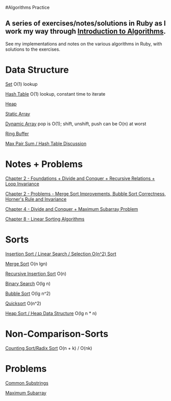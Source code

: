 #Algorithms Practice

## A series of exercises/notes/solutions in Ruby as I work my way through [Introduction to Algorithms][algorithms].
See my implementations and notes on the various algorithms in Ruby, with solutions to the exercises.

Data Structure
==
[Set][set] O(1) lookup

[Hash Table][maxpairsum] O(1) lookup, constant time to iterate

[Heap][heap-sort]

[Static Array][static-array]

[Dynamic Array][dynamic-array] pop is O(1); shift, unshift, push can be O(n) at worst

[Ring Buffer][ring-buffer]

[Max Pair Sum / Hash Table Discussion][maxpairsum]


Notes + Problems
==

[Chapter 2 - Foundations + Divide and Conquer + Recursive Relations + Loop Invariance][chapter2]

[Chapter 2 - Problems - Merge Sort Improvements, Bubble Sort Correctness, Horner's Rule and Invariance][problems]

[Chapter 4 - Divide and Conquer + Maximum Subarray Problem][ch4notes]

[Chapter 8 - Linear Sorting Algorithms][ch8notes]

Sorts
==
[Insertion Sort / Linear Search / Selection O(n^2) Sort][insertion-sort-linear-search]

[Merge Sort][mergesort] O(n lgn)

[Recursive Insertion Sort][insertion-sort-recursion] O(n)

[Binary Search][binary-search] O(lg n)

[Bubble Sort][bubble-sort] O(lg n^2)

[Quicksort][quick-sort] O(n^2)

[Heap Sort / Heap Data Structure][heap-sort] O(lg n * n)

Non-Comparison-Sorts
==

[Counting Sort/Radix Sort][counting-sort] O(n + k) / O(nk)

Problems
==

[Common Substrings][commonsubst]

[Maximum Subarray][subarray]

[Strings, Tuples]:[strings]

[Recursion]:[recursion]

[Recursive Sums]: [rec-sum]

[Rectangle Intersections]: [rectangles]

[Next Largest BST]: [next-largest-bst]

[Binary Search]: [binary]

[rectangles]: ./problems/rectangle-intersection.rb
[binary]: ./problems/binary.rb
[common-substrings]: ./problems/common_substr.rb
[next-largest-bst]: ./problems/next_largest_bst.rb
[rec-sum]: ./problems/sum_rec.rb
[strings]: ./problems/string.rb
[recursion]: ./problems/recursion.rb
[strings]: ./problems/string.rb
[maxpairsum]: ./problems/max_pair.rb
[commonsubst]: ./problems/common_substr.rb


[ring-buffer]: ./data_structures/ring_buffer.rb
[dynamic-array]: ./data_structures/dynamic_array.rb
[static-array]: ./data_structures/static_array.rb
[set]: ./data_structures/set.rb

[counting-sort]: ./ch8/counting_sort.rb
[ch8notes]: ./ch8/linear_sort.txt

[quick-sort]: ./ch7/quick-sort.rb

[heap-sort]: ./ch6/heap_sort.rb

[subarray]: ./ch4/subarray.rb
[ch4notes]: ./ch4/notes.txt

[bubble-sort]: ./ch2/bubble_sort.rb
[problems]: ./ch2/problems.txt
[binary-search]: ./ch2/binary_search.rb
[insertion-sort-recursion]: ./ch2/recurs_ins_sort.rb
[mergesort]: ./ch2/merge_sort.rb
[divide and conquer]: ./ch2/divideandconquer.txt
[insertion-sort-linear-search]: ./ch2/ch2Problems.rb

[algorithms]: http://www.amazon.com/Introduction-Algorithms-3rd-Thomas-Cormen/dp/0262033844/ref=sr_1_2?ie=UTF8&qid=1422754780&sr=8-2&keywords=algorithms

[chapter2]: ./ch2/chapter2cormen.txt
